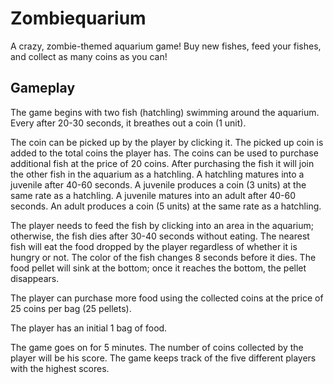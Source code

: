 # Zombiequarium
A crazy, zombie-themed aquarium game! Buy new fishes, feed your fishes, and collect as many coins as you can!

## Gameplay
The game begins with two fish (hatchling) swimming around the aquarium. Every after 20-30 seconds, it breathes out a coin (1 unit).

The coin can be picked up by the player by clicking it. The picked up coin is added to the total coins the player has. The coins can be used to purchase additional fish at the price of 20 coins. After purchasing the fish it will join the other fish in the aquarium as a hatchling. A hatchling matures into a juvenile after 40-60 seconds. A juvenile produces a coin (3 units) at the same rate as a hatchling. A juvenile matures into an adult after 40-60 seconds. An adult produces a coin (5 units) at the same rate as a hatchling.

The player needs to feed the fish by clicking into an area in the aquarium; otherwise, the fish dies after 30-40 seconds without eating. The nearest fish will eat the food dropped by the player regardless of whether it is hungry or not. The color of the fish changes 8 seconds before it dies.
The food pellet will sink at the bottom; once it reaches the bottom, the pellet disappears.

The player can purchase more food using the collected coins at the price of 25 coins per bag (25 pellets).

The player has an initial 1 bag of food.

The game goes on for 5 minutes. The number of coins collected by the player will be his score. The game keeps track of the five different players with the highest scores.
